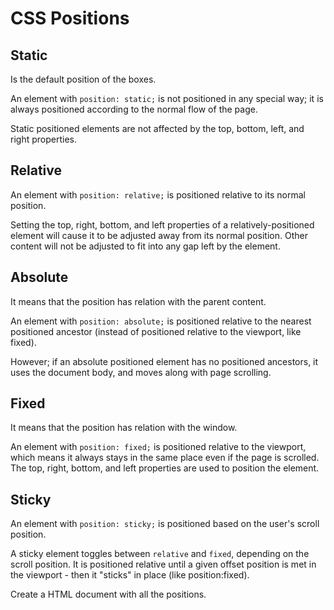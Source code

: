 # CSS Positions

## Static

Is the default position of the boxes.

An element with `position: static;` is not positioned in any special way; it is  always positioned according to the normal flow of the page.

Static positioned elements are not affected by the top, bottom, left, and right properties.

## 

## Relative

An element with `position: relative;` is positioned relative to its normal position.

Setting the top, right, bottom, and left properties of a relatively-positioned element will cause it to be adjusted away from its normal position. Other content will not be adjusted to fit into any gap left by the  element.

## Absolute

It means that the position has relation with the parent content.

An element with `position: absolute;` is positioned relative to the nearest positioned ancestor  (instead of positioned relative to the viewport, like fixed).

However; if an absolute positioned element has no positioned ancestors,  it uses the document body, and moves along with page scrolling.

## 

## Fixed

It means that the position has relation with the window.

An element with `position: fixed;` is positioned relative to the viewport, which means it always  stays in the same place even if the page is scrolled. The top,  right, bottom, and left properties are used to position the element.

## Sticky

An element with `position: sticky;` is positioned based on the user's scroll position.

A sticky element toggles between `relative` and `fixed`, depending on the scroll position. It is positioned relative until a  given offset position is met in the viewport - then it "sticks" in place (like position:fixed).

Create a HTML document  with all the positions.
